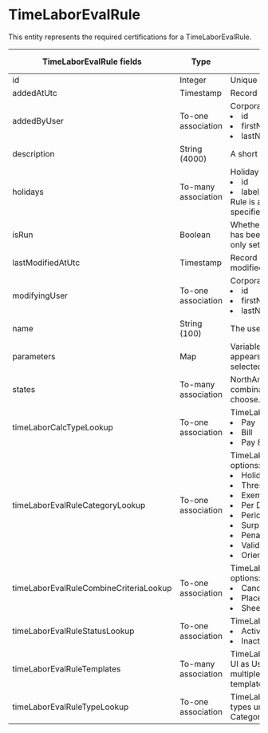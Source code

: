# TimeLaborEvalRule

This entity represents the required certifications for a TimeLaborEvalRule.



<table>
    <colgroup>
        <col width="20%" />
        <col width="20%" />
        <col width="20%" />
        <col width="20%" />
        <col width="20%" />
    </colgroup>
    <thead>
        <tr class="header">
            <th>TimeLaborEvalRule fields</th>
            <th>Type</th>
            <th>Description</th>
            <th>Not null</th>
            <th>Read-only</th>
        </tr>
    </thead>
    <tbody>
        <tr class="even">
            <td>id</td>
            <td>Integer</td>
            <td>Unique identifier for this entity.</td>
            <td>X</td>
            <td>X</td>
        </tr>
        <tr class="odd">
            <td>addedAtUtc</td>
            <td>Timestamp</td>
            <td>Record of when Rule was created.</td>
            <td>X</td>
            <td></td>
        </tr>
        <tr class="even">
            <td>addedByUser</td>
            <td>To-one association</td>
            <td>CorporateUser default fields: 
                <li>id</li>
                <li>firstName</li>
                <li>lastName</li>
            </td>
            <td></td>
            <td></td>
        </tr>
        <tr class="odd">
            <td>description</td>
            <td>String (4000)</td>
            <td>A short description of the Rule.</td>
            <td>X</td>
            <td></td>
        </tr>
        <tr class="even">
            <td>holidays</td>
            <td>To-many association</td>
            <td>Holiday fields: 
                <li>id</li>
                <li>label</li>
            Rule is associate to a Holiday for certain specified dates on the calendar.</td>
            <td></td>
            <td></td>
        </tr>
        <tr class="odd">
            <td>isRun</td>
            <td>Boolean</td>
            <td>Whether or not the rule has been run. If it has been run, the rule cannot be deleted, only set to inactive.</td>
            <td>X</td>
            <td>X</td>
        </tr>
        <tr class="even">
            <td>lastModifiedAtUtc</td>
            <td>Timestamp</td>
            <td>Record of when the rule was most recently modified.</td>
            <td>X</td>
            <td></td>
        </tr>
        <tr class="odd">
            <td>modifyingUser</td>
            <td>To-one association</td>
            <td>CorporateUser default fields:  
                <li>id</li>
                <li>firstName</li>
                <li>lastName</li></td>
            <td>X</td>
            <td>X</td>
        </tr>
        <tr class="even">
            <td>name</td>
            <td>String (100)</td>
            <td>The user given name of the rule.</td>
            <td>X</td>
            <td></td>
        </tr>
        <tr class="odd">
            <td>parameters</td>
            <td>Map</td>
            <td>Variable Rule Type Information that appears based on what Rule Type is selected.</td>
            <td></td>
            <td>X</td>
        </tr>
        <tr class="even">
            <td>states</td>
            <td>To-many association</td>
            <td>NorthAmericaState. All 50 states and any combination of them are available to choose.</td>
            <td></td>
            <td></td>
        </tr>
        <tr class="odd">
            <td>timeLaborCalcTypeLookup</td>
            <td>To-one association</td>
            <td>TimeLaborCalcTypeLookup options:
                <li>Pay</li>
                <li>Bill</li>
                <li>Pay & Bill.</li>
            </td>
            <td>X</td>
            <td></td>
        </tr>
        <tr class="even">
            <td>timeLaborEvalRuleCategoryLookup</td>
            <td>To-one association</td>
            <td>TimeLaborEvalRuleCategoryLookup options: 
                <li>Holiday</li> <li>Threshold <li>Exempt <li>Per Diem <li>PeriodBasedRate <li>Surplus <li>Penalties <li>Validation <li>Orientation</td>
            <td></td>
            <td></td>
        </tr>
        <tr class="odd">
            <td>timeLaborEvalRuleCombineCriteriaLookup</td>
            <td>To-one association</td>
            <td>TimeLaborEvalRuleCombineCriteriaLookup options: 
                <li>Candidate</li> <li>Placement</li> <li>Sheet</li></td>
            <td>X</td>
            <td></td>
        </tr>
        <tr class="even">
            <td>timeLaborEvalRuleStatusLookup</td>
            <td>To-one association</td>
            <td>TimeLaborEvalRuleStatusLookup options: 
                <li>Active <li>Inactive. </td>
            <td>X</td>
            <td></td>
        </tr>
        <tr class="odd">
            <td>timeLaborEvalRuleTemplates</td>
            <td>To-many association</td>
            <td>TimeLaborEvalRuleTemplate: Displays on UI as Used on Templates, could be on multiple templates. Points to which templates the rule is used on.</td>
            <td></td>
            <td>X</td>
        </tr>
        <tr class="even">
            <td>timeLaborEvalRuleTypeLookup</td>
            <td>To-one association</td>
            <td>TimeLaborEvalRuleTypeLookup: All rule types under the categories listed in the Category Lookup.</td>
            <td>X</td>
            <td></td>
        </tr>
    </tbody>
</table>